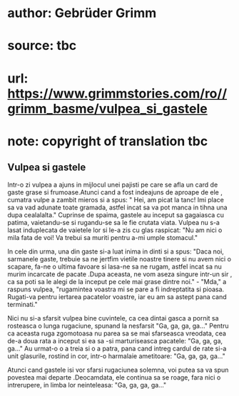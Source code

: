 # author: Gebrüder Grimm
# source: tbc
# url: https://www.grimmstories.com/ro//grimm_basme/vulpea_si_gastele
# note: copyright of translation tbc

## Vulpea si gastele 

Intr-o zi vulpea a ajuns in mijlocul unei pajisti pe care se afla un
card de gaste grase si frumoase.Atunci cand a fost indeajuns de aproape
de ele , cumatra vulpe a zambit mieros si a spus: " Hei, am picat la
tanc! Imi place sa va vad adunate toate gramada, astfel incat sa va pot
manca in tihna una dupa cealalalta." Cuprinse de spaima, gastele au
inceput sa gagaiasca cu patima, vaietandu-se si rugandu-se sa le fie
crutata viata. Vulpea nu s-a lasat induplecata de vaietele lor si le-a
zis cu glas raspicat: "Nu am nici o mila fata de voi! Va trebui sa
muriti pentru a-mi umple stomacul."

In cele din urma, una din gaste si-a luat inima in dinti si a spus:
"Daca noi, sarmanele gaste, trebuie sa ne jertfim vietile noastre
tinere si nu avem nici o scapare, fa-ne o ultima favoare si lasa-ne sa
ne rugam, astfel incat sa nu murim incarcate de pacate .Dupa aceasta, ne
vom aseza singure intr-un sir , ca sa poti sa le alegi de la inceput pe
cele mai grase dintre noi." - "Mda," a raspuns vulpea, "rugamintea
voastra mi se pare a fi indreptatita si pioasa. Rugati-va pentru
iertarea pacatelor voastre, iar eu am sa astept pana cand terminati."

Nici nu si-a sfarsit vulpea bine cuvintele, ca cea dintai gasca a pornit
sa rosteasca o lunga rugaciune, spunand la nesfarsit "Ga, ga, ga,
ga..." Pentru ca aceasta ruga zgomotoasa nu parea sa se mai sfarseasca
vreodata, cea de-a doua rata a inceput si ea sa -si marturiseasca
pacatele: "Ga, ga, ga, ga..." Au urmat-o o a treia si o a patra, pana
cand intreg cardul de rate si-a unit glasurile, rostind in cor, intr-o
harmalaie ametitoare: "Ga, ga, ga, ga..."

Atunci cand gastele isi vor sfarsi rugaciunea solemna, voi putea sa va
spun povestea mai departe .Deocamdata, ele continua sa se roage, fara
nici o intrerupere, in limba lor neinteleasa: "Ga, ga, ga, ga..."
